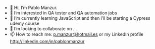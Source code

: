 - 👋 Hi, I’m Pablo Manzur. 
- 👀 I’m interested in QA tester and QA automation jobs 
- 🌱 I’m currently learning JavaScript and then i'll be starting a Cypress udemy course 
- 💞️ I’m looking to collaborate on ...
- 📫 How to reach me: p.manzur@hotmail.es or my LinkedIn profile http://linkedin.com/in/pablonmanzur
